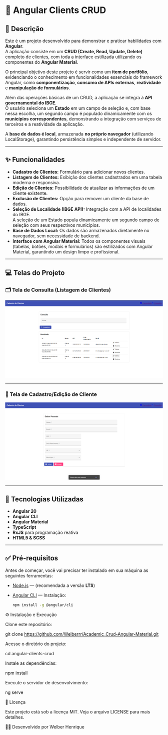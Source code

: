 # 🧩 Angular Clients CRUD

## 📄 Descrição
Este é um projeto desenvolvido para demonstrar e praticar habilidades com **Angular**.  
A aplicação consiste em um **CRUD (Create, Read, Update, Delete)** completo de clientes, com toda a interface estilizada utilizando os componentes do **Angular Material**.

O principal objetivo deste projeto é servir como um **item de portfólio**, evidenciando o conhecimento em funcionalidades essenciais do framework Angular, como **componentização**, **consumo de APIs externas**, **reatividade** e **manipulação de formulários**.

Além das operações básicas de um CRUD, a aplicação se integra à **API governamental do IBGE**.  
O usuário seleciona um **Estado** em um campo de seleção e, com base nessa escolha, um segundo campo é populado dinamicamente com os **municípios correspondentes**, demonstrando a integração com serviços de terceiros e a reatividade da aplicação.

A **base de dados é local**, armazenada **no próprio navegador** (utilizando LocalStorage), garantindo persistência simples e independente de servidor.

---

## ✨ Funcionalidades

- **Cadastro de Clientes:** Formulário para adicionar novos clientes.  
- **Listagem de Clientes:** Exibição dos clientes cadastrados em uma tabela moderna e responsiva.  
- **Edição de Clientes:** Possibilidade de atualizar as informações de um cliente existente.  
- **Exclusão de Clientes:** Opção para remover um cliente da base de dados.  
- **Seleção de Localidade (IBGE API):** Integração com a API de localidades do IBGE.  
  A seleção de um Estado popula dinamicamente um segundo campo de seleção com seus respectivos municípios.  
- **Base de Dados Local:** Os dados são armazenados diretamente no navegador, sem necessidade de backend.  
- **Interface com Angular Material:** Todos os componentes visuais (tabelas, botões, modais e formulários) são estilizados com Angular Material, garantindo um design limpo e profissional.

---

## 💻 Telas do Projeto

### 🗂️ Tela de Consulta (Listagem de Clientes)

![alt text](image-1.png)

---

### 🧾 Tela de Cadastro/Edição de Cliente

![alt text](image.png)

---

## 🚀 Tecnologias Utilizadas

- **Angular 20**  
- **Angular CLI**  
- **Angular Material**  
- **TypeScript**  
- **RxJS** para programação reativa  
- **HTML5 & SCSS**

---

## ✅ Pré-requisitos

Antes de começar, você vai precisar ter instalado em sua máquina as seguintes ferramentas:

- [Node.js](https://nodejs.org/) — (recomendada a versão **LTS**)  
- [Angular CLI](https://angular.io/cli) — Instalação: 

  ```bash
  npm install -g @angular/cli

⚙️ Instalação e Execução

Clone este repositório:

git clone https://github.com/Welberrr/Academic_Crud-Angular-Material.git


Acesse o diretório do projeto:

cd angular-clients-crud


Instale as dependências:

npm install


Execute o servidor de desenvolvimento:

ng serve

📝 Licença

Este projeto está sob a licença MIT.
Veja o arquivo LICENSE para mais detalhes.

👨‍💻 Desenvolvido por Welber Henrique